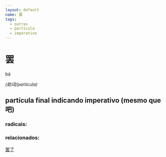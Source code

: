 ```yaml
--- 
layout: default
name: 罢 
tags: 
  - outras
  - partícula
  - imperativo
--- 
```

# 罢 
bà  
 
*(助词/partícula)*  
## partícula final indicando imperativo (mesmo que 吧) 
### radicais: 
### relacionados: 
[罢了](/zhengshidu/outras/罢了)  

